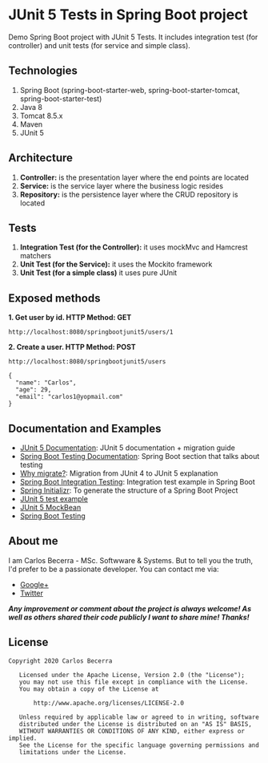# JUnit 5 Tests in Spring Boot project

Demo Spring Boot project with JUnit 5 Tests. It includes integration test (for controller) and unit tests (for service and simple class).

## Technologies

1. Spring Boot (spring-boot-starter-web, spring-boot-starter-tomcat, spring-boot-starter-test)
2. Java 8
3. Tomcat 8.5.x
5. Maven
6. JUnit 5

## Architecture
 
 1. **Controller:** is the presentation layer where the end points are located
 2. **Service:** is the service layer where the business logic resides
 3. **Repository:** is the persistence layer where the CRUD repository is located

## Tests

 1. **Integration Test (for the Controller):** it uses mockMvc and Hamcrest matchers
 2. **Unit Test (for the Service):** it uses the Mockito framework
 3. **Unit Test (for a simple class)** it uses pure JUnit

## Exposed methods

**1. Get user by id. HTTP Method: GET**

```
http://localhost:8080/springbootjunit5/users/1
```

**2. Create a user. HTTP Method: POST**

```
http://localhost:8080/springbootjunit5/users
```
```
{
  "name": "Carlos",
  "age": 29,
  "email": "carlos1@yopmail.com"
}
```


## Documentation and Examples

* [JUnit 5 Documentation](https://junit.org/junit5/docs/current/user-guide/): JUnit 5 documentation + migration guide
* [Spring Boot Testing Documentation](https://docs.spring.io/spring-boot/docs/current/reference/htmlsingle/#boot-features-testing-spring-boot-applicationso): Spring Boot section that talks about testing
* [Why migrate?](https://medium.com/riag-digital-techblog/why-you-should-migrate-to-junit-5-15438f5c56f): Migration from JUnit 4 to JUnit 5 explanation
* [Spring Boot Integration Testing](https://reflectoring.io/spring-boot-test/): Integration test example in Spring Boot
* [Spring Initializr](https://start.spring.io): To generate the structure of a Spring Boot Project
* [JUnit 5 test example](https://javabydeveloper.com/spring-boot-junit-5-test-example/)
* [JUnit 5 MockBean](https://howtodoinjava.com/spring-boot2/testing/spring-mockbean-annotation/)
* [Spring Boot Testing](https://www.baeldung.com/spring-boot-testing)

## About me
I am Carlos Becerra - MSc. Softwware & Systems.  But to tell you the truth, I'd prefer to be a passionate developer. You can contact me via:

* [Google+](https://plus.google.com/+CarlosBecerraRodr%C3%ADguez)
* [Twitter](https://twitter.com/CarlosBecerraRo)

_**Any improvement or comment about the project is always welcome! As well as others shared their code publicly I want to share mine! Thanks!**_

## License
```javas
Copyright 2020 Carlos Becerra

   Licensed under the Apache License, Version 2.0 (the "License");
   you may not use this file except in compliance with the License.
   You may obtain a copy of the License at

       http://www.apache.org/licenses/LICENSE-2.0

   Unless required by applicable law or agreed to in writing, software
   distributed under the License is distributed on an "AS IS" BASIS,
   WITHOUT WARRANTIES OR CONDITIONS OF ANY KIND, either express or implied.
   See the License for the specific language governing permissions and
   limitations under the License.
